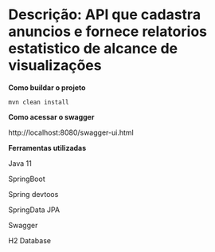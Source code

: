 # Descrição: API que cadastra anuncios e fornece relatorios estatistico de alcance de visualizações


**Como buildar o projeto**

`mvn clean install
`

**Como acessar o swagger**

http://localhost:8080/swagger-ui.html

**Ferramentas utilizadas**

Java 11

SpringBoot

Spring devtoos

SpringData JPA

Swagger

H2 Database
